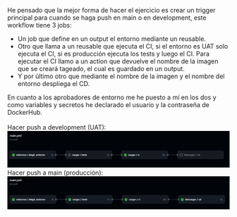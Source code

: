 He pensado que la mejor forma de hacer el ejercicio es crear un trigger principal para cuando se haga push en main o en development, este workflow tiene 3 jobs:
- Un job que define en un output el entorno mediante un reusable.
- Otro que llama a un reusable que ejecuta el CI, si el entorno es UAT solo ejecuta el CI, si es producción ejecuta los tests y luego el CI. Para ejecutar el CI llamo a un action que devuelve el nombre de la imagen que se creará tageado, el cual es guardado en un output.
- Y por último otro que mediante el nombre de la imagen y el nombre del entorno despliega el CD.

En cuanto a los aprobadores de entorno me he puesto a mí en los dos y como variables y secretos he declarado el usuario y la contraseña de DockerHub. <br>
<br>
Hacer push a development (UAT):
<img src="img/UAT.png" alt="captura"/>
Hacer push a main (producción):
<img src="img/prod.png" alt="captura"/>
